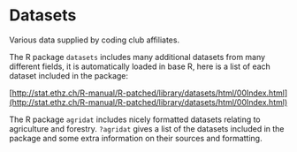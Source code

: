 # Datasets
Various data supplied by coding club affiliates.

The R package `datasets` includes many additional datasets from many different fields, it is automatically loaded in base R, here is a list of each dataset included in the package:

[http://stat.ethz.ch/R-manual/R-patched/library/datasets/html/00Index.html](http://stat.ethz.ch/R-manual/R-patched/library/datasets/html/00Index.html)

The R package `agridat` includes nicely formatted datasets relating to agriculture and forestry. `?agridat` gives a list of the datasets included in the package and some extra information on their sources and formatting.
